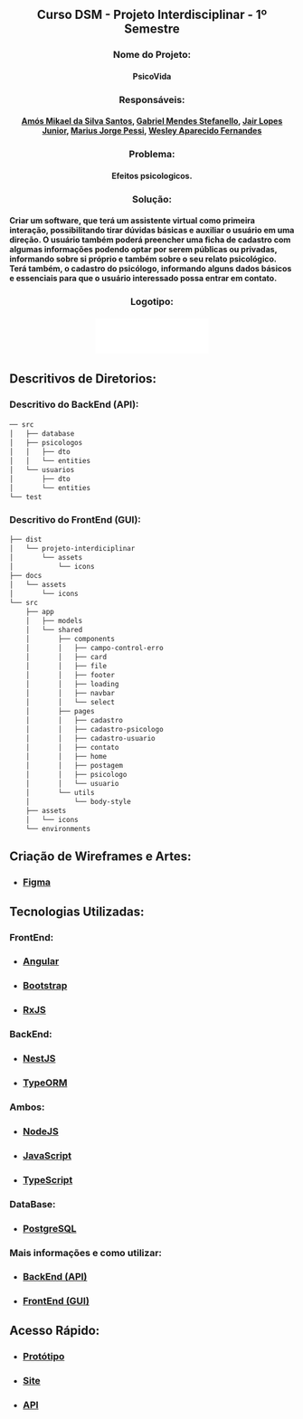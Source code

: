 ## <div align="center"> Curso DSM - Projeto Interdisciplinar - 1º Semestre </div>

### <div align="center"> Nome do Projeto: </div>
#### <div align="center"> PsicoVida </div>

### <div align="center"> Responsáveis: </div>
#### <div align="center"> <a href="https://github.com/amosmikael"> Amós Mikael da Silva Santos</a>, <a href="https://github.com/Gabrielstefanello"> Gabriel Mendes Stefanello</a>, <a href="https://github.com/JairLopesJunior/projeto-interdisciplinar-primeiro-semestre/blob/main/README.md"> Jair Lopes Junior</a>, <a href="https://github.com/mariuspessi"> Marius Jorge Pessi</a>, <a href="https://github.com/WesleyFernandez/projeto-interdisciplinar-primeiro-semestre"> Wesley Aparecido Fernandes</a> </div>

### <div align="center"> Problema: </div>

#### <div align="center"> Efeitos psicologicos. </div>

### <div align="center"> Solução: </div>

#### <div> Criar um software, que terá um assistente virtual como primeira interação, possibilitando tirar dúvidas básicas e auxiliar o usuário em uma direção. O usuário também poderá preencher uma ficha de cadastro com algumas informações podendo optar por serem públicas ou privadas, informando sobre si próprio e também sobre o seu relato psicológico. Terá também, o cadastro do psicólogo, informando alguns dados básicos e essenciais para que o usuário interessado possa entrar em contato. </div>

### <div align="center"> Logotipo: </div>

#### <div align="center"><img src="https://github.com/JairLopesJunior/projeto-interdisciplinar-primeiro-semestre/blob/main/logotipo.png" width="200px"></img></div> 

## Descritivos de Diretorios:

### Descritivo do BackEnd (API):

```
── src
│   ├── database
│   ├── psicologos
│   │   ├── dto
│   │   └── entities
│   └── usuarios
│       ├── dto
│       └── entities
└── test
```

### Descritivo do FrontEnd (GUI):

```
├── dist
│   └── projeto-interdiciplinar
│       └── assets
│           └── icons
├── docs
│   └── assets
│       └── icons
└── src
    ├── app
    │   ├── models
    │   └── shared
    │       ├── components
    │       │   ├── campo-control-erro
    │       │   ├── card
    │       │   ├── file
    │       │   ├── footer
    │       │   ├── loading
    │       │   ├── navbar
    │       │   └── select
    │       ├── pages
    │       │   ├── cadastro
    │       │   ├── cadastro-psicologo
    │       │   ├── cadastro-usuario
    │       │   ├── contato
    │       │   ├── home
    │       │   ├── postagem
    │       │   ├── psicologo
    │       │   └── usuario
    │       └── utils
    │           └── body-style
    ├── assets
    │   └── icons
    └── environments
```

## Criação de Wireframes e Artes: 
- ### <a href="https://www.figma.com/"> Figma </a>

## Tecnologias Utilizadas:
### FrontEnd:
- ### <a href="https://angular.io/"> Angular </a>
- ### <a href="https://getbootstrap.com/"> Bootstrap </a>
- ### <a href="https://rxjs.dev/guide/overview"> RxJS </a>

### BackEnd:
- ### <a href="https://nestjs.com/"> NestJS </a>
- ### <a href="https://typeorm.io/"> TypeORM </a>

### Ambos:
- ### <a href="https://nodejs.org/en/"> NodeJS </a>
- ### <a href="https://developer.mozilla.org/pt-BR/docs/Web/JavaScript"> JavaScript </a>
- ### <a href="https://www.typescriptlang.org/"> TypeScript </a>

### DataBase:
- ### <a href="https://www.postgresql.org/"> PostgreSQL </a>

### Mais informações e como utilizar: 
- ### <a href="https://github.com/JairLopesJunior/projeto-interdisciplinar-primeiro-semestre-api"> BackEnd (API) </a>
- ### <a href="https://github.com/JairLopesJunior/projeto-interdiciplinar-gui"> FrontEnd (GUI) </a>


## Acesso Rápido:
- ### <a href="https://www.figma.com/proto/J7pBrghKb7zh3LzbgrD7Al/projeto-interdisciplinar-primeiro-semestre?node-id=125%3A57&scaling=min-zoom&page-id=0%3A1&starting-point-node-id=3%3A2"> Protótipo </a>
- ### <a href="https://jairlopesjunior.github.io/projeto-interdiciplinar-gui/"> Site </a>
- ### <a href="https://projeto-interdisciplinar-api.herokuapp.com/"> API </a>
